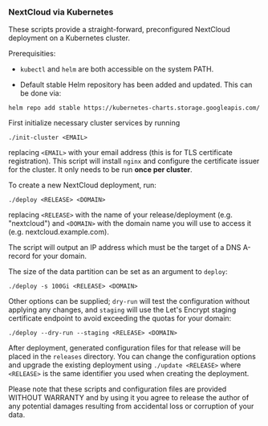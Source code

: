### NextCloud via Kubernetes

These scripts provide a straight-forward, preconfigured NextCloud deployment on a Kubernetes cluster.

Prerequisities:

- `kubectl` and `helm` are both accessible on the system PATH.

- Default stable Helm repository has been added and updated. This can be done via:

`helm repo add stable https://kubernetes-charts.storage.googleapis.com/`

First initialize necessary cluster services by running

`./init-cluster <EMAIL>`

replacing `<EMAIL>` with your email address (this is for TLS certificate registration). This script will install `nginx` and configure the certificate issuer for the cluster. It only needs to be run **once per cluster**.

To create a new NextCloud deployment, run:

`./deploy <RELEASE> <DOMAIN>`

replacing `<RELEASE>` with the name of your release/deployment (e.g. "nextcloud") and `<DOMAIN>` with the domain name you will use to access it (e.g. nextcloud.example.com).

The script will output an IP address which must be the target of a DNS A-record for your domain.

The size of the data partition can be set as an argument to `deploy`:

`./deploy -s 100Gi <RELEASE> <DOMAIN>`

Other options can be supplied; `dry-run` will test the configuration without applying any changes, and `staging` will use the Let's Encrypt staging certificate endpoint to avoid exceeding the quotas for your domain:

`./deploy --dry-run --staging <RELEASE> <DOMAIN>`

After deployment, generated configuration files for that release will be placed in the `releases` directory. You can change the configuration options and upgrade the existing deployment using `./update <RELEASE>` where `<RELEASE>` is the same identifier you used when creating the deployment.

Please note that these scripts and configuration files are provided WITHOUT WARRANTY and by using it you agree to release the author of any potential damages resulting from accidental loss or corruption of your data.
